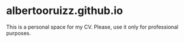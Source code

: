 # albertooruizz.github.io

This is a personal space for my CV. Please, use it only for professional purposes.
